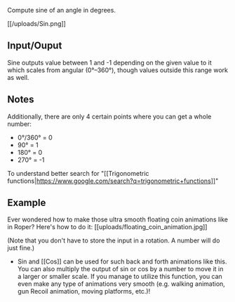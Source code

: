 Compute sine of an angle in degrees.

[[/uploads/Sin.png]]
## Input/Ouput

Sine outputs value between 1 and -1 depending on the given value to it which scales from angular (0°–360°), though values outside this range work as well.

## Notes

Additionally, there are only 4 certain points where you can get a whole number:
- 0°/360° = 0
- 90° = 1
- 180° = 0
- 270° = -1

To understand better search for "[[Trigonometric functions|https://www.google.com/search?q=trigonometric+functions]]"

## Example 
Ever wondered how to make those ultra smooth floating coin animations like in Roper? Here's how to do it:
[[uploads/floating_coin_animation.jpg]]

(Note that you don't have to store the input in a rotation. A number will do just fine.)
- Sin and [[Cos]] can be used for such back and forth animations like this. You can also multiply the output of sin or cos by a number to move it in a larger or smaller scale. If you manage to utilize this function, you can even make any type of animations very smooth (e.g. walking animation, gun Recoil animation, moving platforms, etc.)!